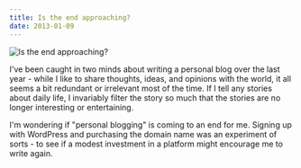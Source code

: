 ```yaml
---
title: Is the end approaching?
date: 2013-01-09
---
```


![Is the end approaching?](https://source.unsplash.com/l7dbl-sUg3k/1600x900)

I've been caught in two minds about writing a personal blog over the last year - while I like to share thoughts, ideas, and opinions with the world, it all seems a bit redundant or irrelevant most of the time. If I tell any stories about daily life, I invariably filter the story so much that the stories are no longer interesting or entertaining.

I'm wondering if "personal blogging" is coming to an end for me. Signing up with WordPress and purchasing the domain name was an experiment of sorts - to see if a modest investment in a platform might encourage me to write again.